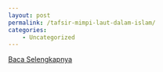 ```yaml
---
layout: post
permalink: /tafsir-mimpi-laut-dalam-islam/
categories:
    - Uncategorized
---
```


[Baca Selengkapnya](/02)